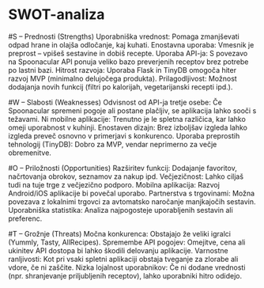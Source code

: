 # SWOT-analiza
#S – Prednosti (Strengths)
Uporabniška vrednost: Pomaga zmanjševati odpad hrane in olajša odločanje, kaj kuhati.
Enostavna uporaba: Vmesnik je preprost – vpišeš sestavine in dobiš recepte.
Uporaba API-ja: S povezavo na Spoonacular API ponuja veliko bazo preverjenih receptov brez potrebe po lastni bazi.
Hitrost razvoja: Uporaba Flask in TinyDB omogoča hiter razvoj MVP (minimalno delujočega produkta).
Prilagodljivost: Možnost dodajanja novih funkcij (filtri po kalorijah, vegetarijanski recepti ipd.).

#W – Slabosti (Weaknesses)
Odvisnost od API-ja tretje osebe: Če Spoonacular spremeni pogoje ali postane plačljiv, se aplikacija lahko sooči s težavami.
Ni mobilne aplikacije: Trenutno je le spletna različica, kar lahko omeji uporabnost v kuhinji.
Enostaven dizajn: Brez izboljšav izgleda lahko izgleda preveč osnovno v primerjavi s konkurenco.
Uporaba preprostih tehnologij (TinyDB): Dobro za MVP, vendar neprimerno za večje obremenitve.

#O – Priložnosti (Opportunities)
Razširitev funkcij: Dodajanje favoritov, načrtovanja obrokov, seznamov za nakup ipd.
Večjezičnost: Lahko ciljaš tudi na tuje trge z večjezično podporo.
Mobilna aplikacija: Razvoj Android/iOS aplikacije bi povečal uporabo.
Partnerstva s trgovinami: Možna povezava z lokalnimi trgovci za avtomatsko naročanje manjkajočih sestavin.
Uporabniška statistika: Analiza najpogosteje uporabljenih sestavin ali preferenc.

#T – Grožnje (Threats)
Močna konkurenca: Obstajajo že veliki igralci (Yummly, Tasty, AllRecipes).
Spremembe API pogojev: Omejitve, cena ali ukinitev API dostopa bi lahko škodili delovanju aplikacije.
Varnostne ranljivosti: Kot pri vsaki spletni aplikaciji obstaja tveganje za zlorabe ali vdore, če ni zaščite.
Nizka lojalnost uporabnikov: Če ni dodane vrednosti (npr. shranjevanje priljubljenih receptov), lahko uporabniki hitro odidejo.
